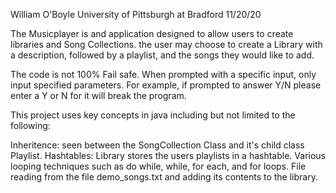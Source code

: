 William O'Boyle 
University of Pittsburgh at Bradford
11/20/20

The Musicplayer is and application designed to allow users to create libraries and Song Collections.
the user may choose to create a Library with a description, followed by a playlist, and the songs they would like to add.

The code is not 100% Fail safe. When prompted with a specific input, only input specified parameters. For example, if prompted to answer Y/N please enter a Y or N for it will break the program.

This project uses key concepts in java including but not limited to the following:

Inheritence: seen between the SongCollection Class and it's child class Playlist.
Hashtables: Library stores the users playlists in a hashtable.
Various looping techniques such as do while, while, for each, and for loops.
File reading from the file demo_songs.txt and adding its contents to the library.
